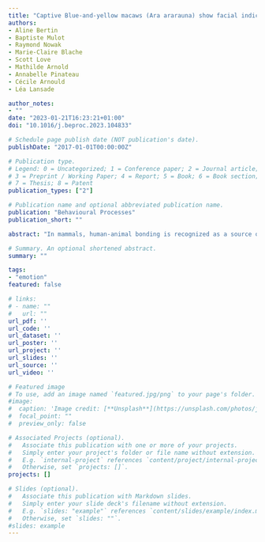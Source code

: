 ```yaml
---
title: "Captive Blue-and-yellow macaws (Ara ararauna) show facial indicators of positive affect when reunited with their caregiver"
authors:
- Aline Bertin
- Baptiste Mulot
- Raymond Nowak
- Marie-Claire Blache
- Scott Love
- Mathilde Arnold
- Annabelle Pinateau
- Cécile Arnould
- Léa Lansade

author_notes:
- ""
date: "2023-01-21T16:23:21+01:00"
doi: "10.1016/j.beproc.2023.104833"

# Schedule page publish date (NOT publication's date).
publishDate: "2017-01-01T00:00:00Z"

# Publication type.
# Legend: 0 = Uncategorized; 1 = Conference paper; 2 = Journal article;
# 3 = Preprint / Working Paper; 4 = Report; 5 = Book; 6 = Book section;
# 7 = Thesis; 8 = Patent
publication_types: ["2"]

# Publication name and optional abbreviated publication name.
publication: "Behavioural Processes"
publication_short: ""

abstract: "In mammals, human-animal bonding is recognized as a source of positive affect for companion or farm animals. Because this remains unexplored in birds, we investigated captive parrots’ perspective of the human-animal relationship. We used a classical separation-reunion paradigm and predicted that variations in parrots ’ facial displays and behaviours would indicate their appraisal of the relationship. The test was divided into three phases of two minutes each: the bird was placed in an unfamiliar environment with a familiar caregiver (union), then the bird was left alone (separation) and finally, the caregiver returned (reunion). The test was repeated 10 times for each bird and video recorded in order to analyze their behaviour. The data show significantly higher crown and nape feather heights, higher redness of the skin and higher frequency of contact-seeking behaviours during the union and reunion phases than during the separation phase during which they expressed long distance contact calls. We observed the expression of eye pinning during the union and reunion phases in one out of five macaws. We argue that variation in facial displays provides indicators of parrot ’s positive appraisal of the caretaker presence. Our results broaden the scope for further studies on parrots’ expression of their subjective feelings."

# Summary. An optional shortened abstract.
summary: ""

tags:
- "emotion"
featured: false

# links:
# - name: ""
#   url: ""
url_pdf: ''
url_code: ''
url_dataset: ''
url_poster: ''
url_project: ''
url_slides: ''
url_source: ''
url_video: ''

# Featured image
# To use, add an image named `featured.jpg/png` to your page's folder.
#image:
#  caption: 'Image credit: [**Unsplash**](https://unsplash.com/photos/jdD8gXaTZsc)'
#  focal_point: ""
#  preview_only: false

# Associated Projects (optional).
#   Associate this publication with one or more of your projects.
#   Simply enter your project's folder or file name without extension.
#   E.g. `internal-project` references `content/project/internal-project/index.md`.
#   Otherwise, set `projects: []`.
projects: []

# Slides (optional).
#   Associate this publication with Markdown slides.
#   Simply enter your slide deck's filename without extension.
#   E.g. `slides: "example"` references `content/slides/example/index.md`.
#   Otherwise, set `slides: ""`.
#slides: example
---
```

